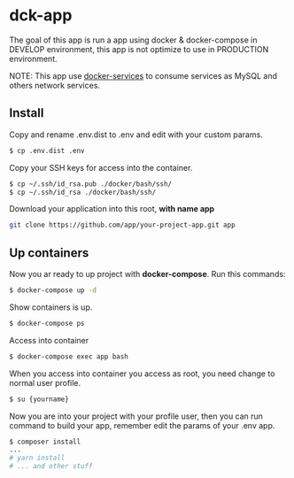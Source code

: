 # dck-app

The goal of this app is run a app using docker & docker-compose in DEVELOP environment, this app is
not optimize to use in PRODUCTION environment.

NOTE: This app use [docker-services](https://github.com/ginsen/docker-services) to consume services as MySQL and others
network services.

## Install

Copy and rename .env.dist to .env and edit with your custom params.

```bash
$ cp .env.dist .env
```

Copy your SSH keys for access into the container.

```bash
$ cp ~/.ssh/id_rsa.pub ./docker/bash/ssh/
$ cp ~/.ssh/id_rsa ./docker/bash/ssh/
```

Download your application into this root, **with name app**

```bash
git clone https://github.com/app/your-project-app.git app
```

## Up containers

Now you ar ready to up project with **docker-compose**.
Run this commands:

```bash
$ docker-compose up -d
```

Show containers is up.

```bash
$ docker-compose ps
```

Access into container

```bash
$ docker-compose exec app bash
```

When you access into container you access as root, you need change to normal user profile.

```bash
$ su {yourname}
```

Now you are into your project with your profile user, then you can run command to build your app, remember edit 
the params of your .env app.

```bash
$ composer install
...
# yarn install
# ... and other stuff
``` 
